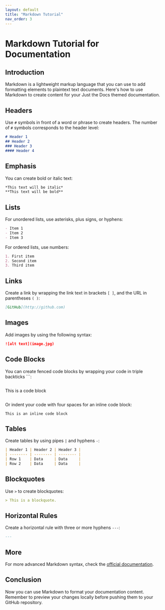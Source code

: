 ```yaml
---
layout: default
title: "Markdown Tutorial"
nav_order: 3
---
```


# Markdown Tutorial for Documentation

## Introduction

Markdown is a lightweight markup language that you can use to add formatting elements to plaintext text documents. Here's how to use Markdown to create content for your Just the Docs themed documentation.

## Headers

Use `#` symbols in front of a word or phrase to create headers. The number of `#` symbols corresponds to the header level:

```markdown
# Header 1
## Header 2
### Header 3
#### Header 4
```

## Emphasis

You can create bold or italic text:

```markdown
*This text will be italic*
**This text will be bold**
```

## Lists

For unordered lists, use asterisks, plus signs, or hyphens:

```markdown
- Item 1
- Item 2
- Item 3
```

For ordered lists, use numbers:

```markdown
1. First item
2. Second item
3. Third item
```

## Links

Create a link by wrapping the link text in brackets `[ ]`, and the URL in parentheses `( )`:

```markdown
[GitHub](http://github.com)
```

## Images

Add images by using the following syntax:

```markdown
![alt text](image.jpg)
```

## Code Blocks

You can create fenced code blocks by wrapping your code in triple backticks ```:

```markdown
```
This is a code block
```
```

Or indent your code with four spaces for an inline code block:

    This is an inline code block

## Tables

Create tables by using pipes `|` and hyphens `-`:

```markdown
| Header 1 | Header 2 | Header 3 |
| -------- | -------- | -------- |
| Row 1    | Data     | Data     |
| Row 2    | Data     | Data     |
```

## Blockquotes

Use `>` to create blockquotes:

```markdown
> This is a blockquote.
```

## Horizontal Rules

Create a horizontal rule with three or more hyphens `---`:

```markdown
---
```

## More

For more advanced Markdown syntax, check the [official documentation](https://daringfireball.net/projects/markdown/).

## Conclusion

Now you can use Markdown to format your documentation content. Remember to preview your changes locally before pushing them to your GitHub repository.

